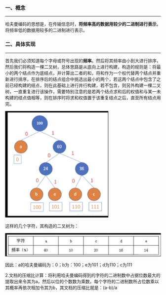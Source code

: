 ### 一、概念

---

哈夫曼编码的思想是，在传输信息时，**将频率高的数据用较少的二进制进行表示**，将频率低的数据用较多的二进制进行表示。



### 二、具体实现

---

首先我们必须知道每个字母或符号出现的**频率**。然后将其频率由小到大进行排序，然后我们将构造一棵二叉树，总体思路是从底向上进行构建，构造的规则是：将最小的两个结点作为底结点，并计算出二者的和，将和作为一个权代替两个结点并重新进行排序，在排序后的结点组合中挑选出最小的两个，若这两个结点中包含了之前已经构建的结点，则在此基础上进行并行构建，若不包含，则另外构建一棵二叉树，一直重复进行该操作，需要特别注意的是若两个结点求和后的权值和与某一未构建的结点值相等，则在排序时将求和权值置于该重复结点之后，直至所有结点用完。

<img src="img/watermark,type_ZmFuZ3poZW5naGVpdGk,shadow_10,text_aHR0cHM6Ly9ibG9nLmNzZG4ubmV0L2ltcmVhbF8=,size_16,color_FFFFFF,t_70-20220920213825420.jpeg" alt="img" style="zoom:50%;" />

这样的几个字符，其构造的二叉树为：

![img](img/watermark,type_ZmFuZ3poZW5naGVpdGk,shadow_10,text_aHR0cHM6Ly9ibG9nLmNzZG4ubmV0L2ltcmVhbF8=,size_16,color_FFFFFF,t_70-20220920213852565.jpeg)

因此：a的哈夫曼编码为：0；b为：100；e为101；d为110；c为111

2.文档的压缩比计算：将利用哈夫曼编码得到的字符的二进制数中占据位数最大的提取出来令其为a，然后以位的个数数为乘数，每个字符的二进制数所占位数乘以其概率再依次相加令其为b，其文档的压缩比就是：(a-b)/a